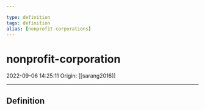 ```yaml
---

type: definition
tags: definition
alias: [nonprofit-corporations]
---
```


# nonprofit-corporation

2022-09-06 14:25:11
Origin: [[sarang2016]]

---

## Definition
